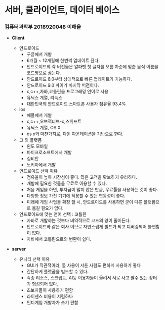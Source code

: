 # 서버, 클라이언트, 데이터 베이스
### 컴퓨터과학부 2018920048 이해울 

* **Client** 
   * 안드로이드
     * 구글에서 개발
     * 6개월 ~ 12개월에 한번씩 업데이트 된다.
     * 안드로이드의 각 버전들은 알파벳 첫 글자를 오름 차순에 맞춘 음식 이름을 코드명으로 삼는다.
     * 안드로이드 8.0부터 상대적으로 빠른 업데이트가 가능하다.
     * 안드로이드 9.0 파이가 마지막 버전이다.
     * c,c++,자바,코틀린을 프로그래밍 언어로 사용
     * 유닉스 계열, 리눅스
     * 대한민국의 안드로이드 스마트폰 사용자 점유율 93.4%
   * ios
     * 애플에서 개발
     * c,c++,오브젝티브-c,스위프트
     * 유닉스 계열, OS X
      * os x와 마찬가지로, 다윈 파운데이션을 기반으로 한다.
   * 그 외 플랫폼
     * 윈도 모바일
      * 마이크로소프트에서 개발
     * 심비안
      * 노키아에서 개발
    * 안드로이드 선택 이유
      * 점유율이 높아 시장성이 좋다. 많은 고객을 확보하기 유리하다.
      * 개발에 필요한 것들을 무료로 이용할 수 있다.
       * 처음 게임을 하면, 투자금이 많지 않은 만큼, 무료툴을 사용하는 것이 좋다.
      * 다양한 정보 가전 기기에 적용할 수 있는 연동성이 좋다.
       * 미래에 게임 사업을 확장 할 시, 안드로이드를 사용하면 굳이 다른 플랫폼으로 옮길 필요가 없다.
     * 안드로이드에 맞는 언어 선택 : 코틀린
       * 자바로 개발하는 것보다 비약적으로 코드의 양이 줄어든다.
       * 안드로이드와 같은 회사 이므로 자연스럽게 빌드가 되고 디버깅되어 불편함이 없다.
       * 자바에서 코틀린으로의 변환이 쉽다.
 
 * **server** 
   
   
   
   
   
   
   
   * 유니티 선택 이유
     * GUI가 직관적이라, 툴 사용이 서툰 사람도 편하게 사용하기 좋다
     * 간단하게 플랫폼을 빌드할 수 있다.
     * 각종 리소스, 스크립트, AI등 이용자들이 올려서 서로 사고 팔수 있는 장터가 형성되어 있다.
      * 초보자들이 사용하기 편함
     * 라이센스 비용이 저렴하다
      * 인디게임 개발자가 쓰기 편함
      
 
